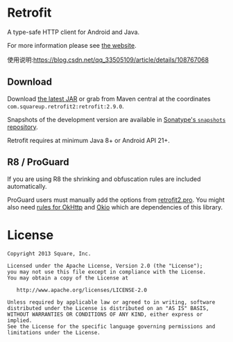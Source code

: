 Retrofit
========

A type-safe HTTP client for Android and Java.

For more information please see [the website][1].

使用说明:https://blog.csdn.net/qq_33505109/article/details/108767068






Download
--------

Download [the latest JAR][2] or grab from Maven central at the coordinates `com.squareup.retrofit2:retrofit:2.9.0`.

Snapshots of the development version are available in [Sonatype's `snapshots` repository][snap].

Retrofit requires at minimum Java 8+ or Android API 21+.


R8 / ProGuard
-------------

If you are using R8 the shrinking and obfuscation rules are included automatically.

ProGuard users must manually add the options from
[retrofit2.pro][proguard file].
You might also need [rules for OkHttp][okhttp proguard] and [Okio][okio proguard] which are dependencies of this library.


License
=======

    Copyright 2013 Square, Inc.

    Licensed under the Apache License, Version 2.0 (the "License");
    you may not use this file except in compliance with the License.
    You may obtain a copy of the License at

       http://www.apache.org/licenses/LICENSE-2.0

    Unless required by applicable law or agreed to in writing, software
    distributed under the License is distributed on an "AS IS" BASIS,
    WITHOUT WARRANTIES OR CONDITIONS OF ANY KIND, either express or implied.
    See the License for the specific language governing permissions and
    limitations under the License.


 [1]: https://square.github.io/retrofit/
 [2]: https://search.maven.org/remote_content?g=com.squareup.retrofit2&a=retrofit&v=LATEST
 [snap]: https://oss.sonatype.org/content/repositories/snapshots/
 [proguard file]: https://github.com/square/retrofit/blob/master/retrofit/src/main/resources/META-INF/proguard/retrofit2.pro
 [okhttp proguard]: https://square.github.io/okhttp/#r8-proguard
 [okio proguard]: https://square.github.io/okio/#r8-proguard
